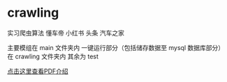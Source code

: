 # crawling
实习爬虫算法
懂车帝
小红书
头条
汽车之家

主要模组在 main 文件夹内
一键运行部分（包括储存数据至 mysql 数据库部分）在 crawling 文件夹内
其余为 test

[点击这里查看PDF介绍](https://github.com/terrance2630/crawling/blob/main/%E6%93%8D%E4%BD%9C%E6%96%87%E6%A1%A3.pdf)
